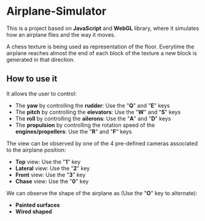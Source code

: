 # Airplane-Simulator

This is a project based on **JavaScript** and **WebGL** library, where it simulates how an airplane flies and the way it moves.

A chess texture is being used as representation of the floor. Everytime the airplane reaches almost the end of each block of the texture a new block is generated in that direction.

## How to use it

It allows the user to control:

* The **yaw** by controlling the **rudder**: Use the "**Q**" and "**E**" keys
* The **pitch** by controlling the **elevators**: Use the "**W**" and "**S**" keys
* The **roll** by controlling the **ailerons**: Use the "**A**" and "**D**" keys
* The **propulsion** by controlling the rotation speed of the **engines/propellers**: Use the "**R**" and "**F**" keys

The view can be observed by one of the 4 pre-defined cameras associated to the airplane position:

* **Top** view: Use the "**1**" key
* **Lateral** view: Use the "**2**" key
* **Front** view: Use the "**3**" key
* **Chase** view: Use the "**0**" key

We can observe the shape of the airplane as (Use the "**O**" key to alternate):

* **Painted surfaces**
* **Wired shaped**
